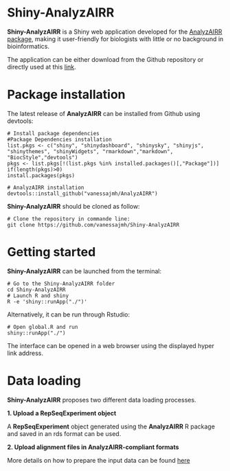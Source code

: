 # Shiny-AnalyzAIRR

**Shiny-AnalyzAIRR** is a Shiny web application developed for the [AnalyzAIRR package](https://github.com/vanessajmh/AnalyzAIRR), making it user-friendly for biologists with little or no background in bioinformatics.

The application can be either download from the Github repository or directly used at this [link](https://analyzairr.shinyapps.io/shiny-analyzairr/).


# Package installation

The latest release of **AnalyzAIRR** can be installed from Github using devtools:

```
# Install package dependencies
#Package Dependencies installation
list.pkgs <- c("shiny", "shinydashboard", "shinysky", "shinyjs", "shinythemes", "shinyWidgets", "rmarkdown","markdown", "BiocStyle","devtools")
pkgs <- list.pkgs[!(list.pkgs %in% installed.packages()[,"Package"])] if(length(pkgs)>0)
install.packages(pkgs)

# AnalyzAIRR installation
devtools::install_github("vanessajmh/AnalyzAIRR")

```

**Shiny-AnalyzAIRR** should be cloned as follow:
```
# Clone the repository in commande line:
git clone https://github.com/vanessajmh/Shiny-AnalyzAIRR
```


# Getting started

**Shiny-AnalyzAIRR** can be launched from the terminal:
```
# Go to the Shiny-AnalyzAIRR folder
cd Shiny-AnalyzAIRR
# Launch R and shiny
R -e 'shiny::runApp("./")'
```

Alternatively, it can be run through Rstudio:
```
# Open global.R and run
shiny::runApp("./")
```
The interface can be opened in a web browser using the displayed hyper link address.

# Data loading

**Shiny-AnalyzAIRR** proposes two different data loading processes.

**1. Upload a RepSeqExperiment object**

A **RepSeqExperiment** object generated using the **AnalyzAIRR** R package and saved in an rds format can be used.

**2. Upload alignment files in AnalyzAIRR-compliant formats**

More details on how to prepare the input data can be found [here](https://vanessajmh.github.io/AnalyzAIRR.github.io/)

